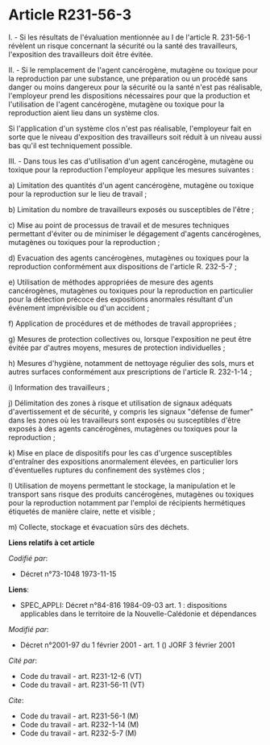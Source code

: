 # Article R231-56-3

I. - Si les résultats de l'évaluation mentionnée au I de l'article R. 231-56-1 révèlent un risque concernant la sécurité ou
la santé des travailleurs, l'exposition des travailleurs doit être évitée.

II. - Si le remplacement de l'agent cancérogène, mutagène ou toxique pour la reproduction par une substance, une préparation
ou un procédé sans danger ou moins dangereux pour la sécurité ou la santé n'est pas réalisable, l'employeur prend les
dispositions nécessaires pour que la production et l'utilisation de l'agent cancérogène, mutagène ou toxique pour la
reproduction aient lieu dans un système clos.

Si l'application d'un système clos n'est pas réalisable, l'employeur fait en sorte que le niveau d'exposition des
travailleurs soit réduit à un niveau aussi bas qu'il est techniquement possible.

III. - Dans tous les cas d'utilisation d'un agent cancérogène, mutagène ou toxique pour la reproduction l'employeur applique
les mesures suivantes :

a) Limitation des quantités d'un agent cancérogène, mutagène ou toxique pour la reproduction sur le lieu de travail ;

b) Limitation du nombre de travailleurs exposés ou susceptibles de l'être ;

c) Mise au point de processus de travail et de mesures techniques permettant d'éviter ou de minimiser le dégagement d'agents
cancérogènes, mutagènes ou toxiques pour la reproduction ;

d) Evacuation des agents cancérogènes, mutagènes ou toxiques pour la reproduction conformément aux dispositions de l'article
R. 232-5-7 ;

e) Utilisation de méthodes appropriées de mesure des agents cancérogènes, mutagènes ou toxiques pour la reproduction en
particulier pour la détection précoce des expositions anormales résultant d'un événement imprévisible ou d'un accident ;

f) Application de procédures et de méthodes de travail appropriées ;

g) Mesures de protection collectives ou, lorsque l'exposition ne peut être évitée par d'autres moyens, mesures de protection
individuelles ;

h) Mesures d'hygiène, notamment de nettoyage régulier des sols, murs et autres surfaces conformément aux prescriptions de
l'article R. 232-1-14 ;

i) Information des travailleurs ;

j) Délimitation des zones à risque et utilisation de signaux adéquats d'avertissement et de sécurité, y compris les signaux
"défense de fumer" dans les zones où les travailleurs sont exposés ou susceptibles d'être exposés à des agents cancérogènes,
mutagènes ou toxiques pour la reproduction ;

k) Mise en place de dispositifs pour les cas d'urgence susceptibles d'entraîner des expositions anormalement élevées, en
particulier lors d'éventuelles ruptures du confinement des systèmes clos ;

l) Utilisation de moyens permettant le stockage, la manipulation et le transport sans risque des produits cancérogènes,
mutagènes ou toxiques pour la reproduction notamment par l'emploi de récipients hermétiques étiquetés de manière claire,
nette et visible ;

m) Collecte, stockage et évacuation sûrs des déchets.

**Liens relatifs à cet article**

_Codifié par_:

  - Décret n°73-1048 1973-11-15

**Liens**:

  - SPEC_APPLI: Décret n°84-816 1984-09-03 art. 1 : dispositions applicables dans le territoire de la Nouvelle-Calédonie et dépendances

_Modifié par_:

  - Décret n°2001-97 du 1 février 2001 - art. 1 () JORF 3 février 2001

_Cité par_:

  - Code du travail - art. R231-12-6 (VT)
  - Code du travail - art. R231-56-11 (VT)

_Cite_:

  - Code du travail - art. R231-56-1 (M)
  - Code du travail - art. R232-1-14 (M)
  - Code du travail - art. R232-5-7 (M)
